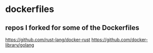 # dockerfiles

## repos I forked for some of the Dockerfiles

https://github.com/rust-lang/docker-rust
https://github.com/docker-library/golang
